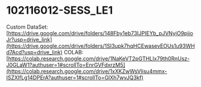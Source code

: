 # 102116012-SESS_LE1
Custom DataSet:[https://drive.google.com/drive/folders/148Fby1eb73IJPIEYb_pJVNyjO9pjioJr?usp=drive_link](https://drive.google.com/drive/folders/1SI3upk7hqHCEwasevEOUs1u93WHd7Acd?usp=drive_link)
COLAB:[https://colab.research.google.com/drive/1NaKeVT2pGTHLIx79th0RnUsz-J0GLaW1?authuser=1#scrollTo=EnrGVFdxrzM5](https://colab.research.google.com/drive/1xXKZwWsVlisu4mmx-ISZXlfLg14DPErA?authuser=1#scrollTo=GlXh7wvJQ3kf)
